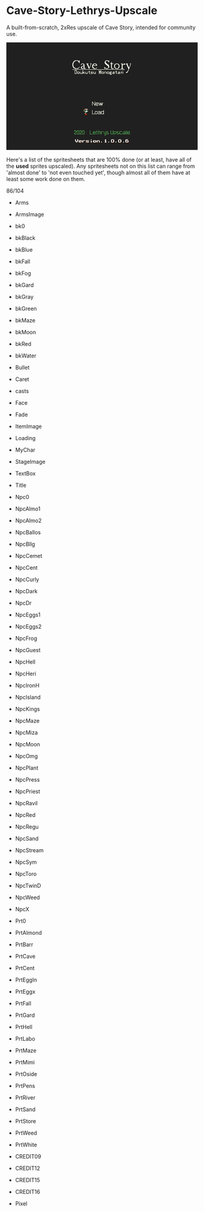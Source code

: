 # Cave-Story-Lethrys-Upscale
A built-from-scratch, 2xRes upscale of Cave Story, intended for community use.

![Screenshot](screenshot.png)

Here's a list of the spritesheets that are 100% done (or at least, have all of the **used** sprites upscaled). Any spritesheets not on this list can range from 'almost done' to 'not even touched yet', though almost all of them have at least some work done on them.

86/104

- Arms
- ArmsImage
- bk0
- bkBlack
- bkBlue
- bkFall
- bkFog
- bkGard
- bkGray
- bkGreen
- bkMaze
- bkMoon
- bkRed
- bkWater
- Bullet
- Caret
- casts
- Face
- Fade
- ItemImage
- Loading
- MyChar
- StageImage
- TextBox
- Title

- Npc0
- NpcAlmo1
- NpcAlmo2
- NpcBallos
- NpcBllg
- NpcCemet
- NpcCent
- NpcCurly
- NpcDark
- NpcDr
- NpcEggs1
- NpcEggs2
- NpcFrog
- NpcGuest
- NpcHell
- NpcHeri
- NpcIronH
- NpcIsland
- NpcKings
- NpcMaze
- NpcMiza
- NpcMoon
- NpcOmg
- NpcPlant
- NpcPress
- NpcPriest
- NpcRavil
- NpcRed
- NpcRegu
- NpcSand
- NpcStream
- NpcSym
- NpcToro
- NpcTwinD
- NpcWeed
- NpcX

- Prt0
- PrtAlmond
- PrtBarr
- PrtCave
- PrtCent
- PrtEggIn
- PrtEggx
- PrtFall
- PrtGard
- PrtHell
- PrtLabo
- PrtMaze
- PrtMimi
- PrtOside
- PrtPens
- PrtRiver
- PrtSand
- PrtStore
- PrtWeed
- PrtWhite

- CREDIT09
- CREDIT12
- CREDIT15
- CREDIT16
- Pixel
